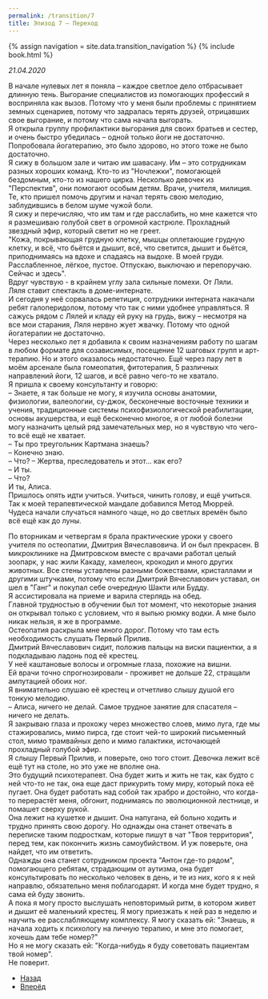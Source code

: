 ```yaml
---
permalink: /transition/7
title: Эпизод 7 – Переход
---
```

{% assign navigation  = site.data.transition_navigation %}
{% include book.html %}

*21.04.2020*

В начале нулевых лет я поняла – каждое светлое дело отбрасывает длинную тень. Выгорание специалистов из помогающих профессий я восприняла как вызов. Потому что у меня были проблемы с принятием земных сценариев, потому что задралась терять друзей, отрицавших свое выгорание, и потому что сама начала выгорать.  
Я открыла группу профилактики выгорания для своих братьев и сестер, и очень быстро убедилась – одной только йоги не достаточно. Попробовала йогатерапию, это было здорово, но этого тоже не было достаточно.  
Я сижу в большом зале и читаю им шавасану. Им – это сотрудникам разных хороших команд. Кто-то из "Ночлежки", помогающей бездомным,
кто-то из нашего цирка. Несколько девочек из "Перспектив", они помогают особым детям. Врачи, учителя, милиция. Те, кто пришел помочь другим и начал терять свою мелодию, заблудившись в белом шуме чужой боли.  
Я сижу и перечисляю, что им там и где расслабить, но мне кажется что я размешиваю голубой свет в огромной кастрюле. Прохладный звездный эфир, который светит но не греет.  
"Кожа, покрывающая грудную клетку, мышцы оплетающие грудную клетку, и всё, что бьётся и дышит, всё, что светится, дышит и бьётся, приподнимаясь на вдохе и спадаясь на выдохе. В моей груди. Расслабленное, лёгкое, пустое. Отпускаю, выключаю и перепоручаю. Сейчас и здесь".  
Вдруг чувствую - в крайнем углу зала сильные помехи. От Ляли.  
Ляля ставит спектакль в доме-интернате.  
И сегодня у неё сорвалась репетиция, сотрудники интерната накачали ребят галоперидолом, потому что так с ними удобнее управляться.
Я сажусь рядом с Лялей и кладу ей руку на грудь, вижу – несмотря на все мои старания, Ляля нервно жует жвачку. Потому что одной йогатерапии не достаточно.  
Через несколько лет я добавила к своим назначениям работу по шагам в любом формате для созависимых, посещение 12 шаговых групп и арт-терапию. Но и этого оказалось недостаточно. Ещё через пару лет в моём арсенале была гомеопатия, фитотерапия, 5 различных направлений йоги, 12 шагов, и всё равно чего-то не хватало.  
Я пришла к своему консультанту и говорю:  
– Знаете, я так больше не могу, я изучила основы анатомии, физиологии, валеологии, су-джок, бесконечные восточные техники и учения, традиционные системы психофизиологической реабилитации, основы акушерства, и ещё бесконечно многое, я от любой болезни могу назначить целый ряд замечательных мер, но я чувствую что чего-то всё ещё не хватает.  
– Ты про треугольник Картмана знаешь?  
– Конечно знаю.  
– Что?
– Жертва, преследователь и этот... как его?  
– И ты.  
– Что?  
И ты, Алиса.  
Пришлось опять идти учиться. Учиться, чинить голову, и ещё учиться.  
Так к моей терапевтической мандале добавился Метод Мюррей.  
Чудеса начали случаться намного чаще, но до светлых времён было всё ещё как до луны.

По вторникам и четвергам я брала практические уроки у своего учителя по остеопатии, Дмитрия Вячеславовича. И он был прекрасен.
В микроклинике на Дмитровском вместе с врачами работал целый зоопарк, у нас жили Какаду, хамелеон, крокодил и много других животных. Все стены уставлены разными божествами, кристаллами и другими штучками, потому что если Дмитрий Вячеславович уставал, он шел в "Ганг" и покупал себе очередную Шакти или Будду.  
Я ассистировала на приеме и варила стерлядь на обед.  
Главной трудностью в обучении был тот момент, что некоторые знания он открывал только с условием, что я выпью рюмку водки. А мне было никак нельзя, я же в программе.  
Остеопатия раскрыла мне много дорог. Потому что там есть необходимость слушать Первый Прилив.  
Дмитрий Вячеславович сидит, положив пальцы на виски пациентки, а я подкладываю ладонь под её крестец.  
У неё каштановые волосы и огромные глаза, похожие на вишни.  
Ей врачи точно спрогнозировали - проживет не дольше 22, стращали ампутацией обоих ног.  
Я внимательно слушаю её крестец и отчетливо слышу душой его тонкую мелодию.  
– Алиса, ничего не делай. Самое трудное занятие для спасателя – ничего не делать.  
Я закрываю глаза и прохожу через множество слоев, мимо луга, где мы стажировались, мимо пирса, где стоит чей-то широкий письменный стол, мимо трамвайных депо и мимо галактики, источающей прохладный голубой эфир.  
Я слышу Первый Прилив, и поверьте, оно того стоит. Девочка лежит всё ещё тут на столе, но это уже не вполне она.  
Это будущий психотерапевт. Она будет жить и жить не так, как будто с ней что-то не так, она еще даст прикурить тому миру, который пока её пугает. Она будет работать над собой так храбро и достойно, что когда-то перерастёт меня, обгонит, поднимаясь по эволюционной лестнице, и помашет сверху рукой.  
Она лежит на кушетке и дышит. Она напугана, ей больно ходить и трудно принять свою дорогу. Но однажды она станет отвечать в переписке таким подросткам, которые пишут в чат "Твоя территория", перед тем, как покончить жизнь самоубийством. И уж поверьте, она найдет, что им ответить.  
Однажды она станет сотрудником проекта "Антон где-то рядом", помогающего ребятам, страдающим от аутизма, она будет консультировать по несколько человек в день, и те из них, кого я к ней направлю, обязательно меня поблагодарят. И когда мне будет трудно, я сама ей буду звонить.  
А пока я могу просто выслушать неповторимый ритм, в котором живет и дышит её маленький крестец. Я могу приезжать к ней раз в неделю и научить ее расслабляющему комплексу. Я могу сказать ей: "Знаешь, я начала ходить к психологу на личную терапию, и мне это помогает, хочешь дам тебе номер?"  
Но я не могу сказать ей: "Когда-нибудь я буду советовать пациентам твой номер".  
Не поверит.

<nav aria-label="pagination">
  <ul class="pagination justify-content-center">
    <li class="page-item">
      <a class="page-link" href="/transition/6"><i class="bi bi-arrow-left"></i> Назад</a>
    </li>
    <li class="page-item">
      <a class="page-link" href="/transition/8">Вперёд <i class="bi bi-arrow-right"></i></a>
    </li>
  </ul>
</nav>